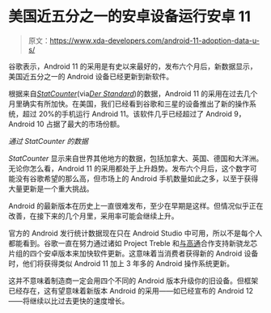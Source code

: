 # 美国近五分之一的安卓设备运行安卓 11

> 原文：<https://www.xda-developers.com/android-11-adoption-data-u-s/>

谷歌表示，Android 11 的采用是有史以来最好的，发布六个月后，新数据显示，美国近五分之一的 Android 设备已经更新到新软件。

根据来自[*StatCounter*](https://gs.statcounter.com/android-version-market-share/mobile-tablet/united-states-of-america)(via[*Der Standard*](https://www.derstandard.at/consent/tcf/story/2000124752348/android-11-halbes-jahr-nach-dem-start-erstmals-mit-relevanter#click=https://t.co/OwwV4SQcGK))的数据，Android 11 的采用在过去几个月里确实有所加快。在美国，我们已经看到谷歌和三星的设备推出了新的操作系统，超过 20%的手机运行 Android 11。该软件几乎已经超过了 Android 9，Android 10 占据了最大的市场份额。

*通过 StatCounter 的数据*

*StatCounter* 显示来自世界其他地方的数据，包括加拿大、英国、德国和大洋洲。无论你怎么看，Android 11 的采用都处于上升趋势。发布六个月后，这个数字可能没有谷歌希望的那么高，但市场上的 Android 手机数量如此之多，以至于获得大量更新是一个重大挑战。

Android 的最新版本在历史上一直很难发布，至少在早期是这样。但情况似乎正在改善，在接下来的几个月里，采用率可能会继续上升。

官方的 Android 发行统计数据现在只在 Android Studio 中可用，所以不是每个人都能看到。谷歌一直在努力通过诸如 Project Treble 和[与高通](https://www.xda-developers.com/google-qualcomm-4-android-os-updates/)合作支持新骁龙芯片组的四个安卓版本来加快软件更新。这意味着当消费者获得新的 Android 设备时，他们将获得类似 Android 11 加上 3 年多的 Android 操作系统更新。

这并不意味着制造商一定会用四个不同的 Android 版本升级你的旧设备。但框架已经存在，这有望意味着新版本 Android 的采用——如已经宣布的 Android 12——将继续以比过去更快的速度增长。